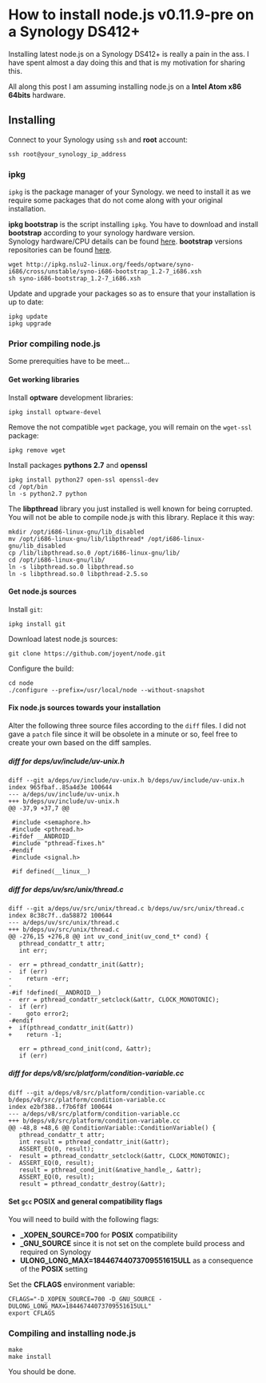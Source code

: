 # How to install node.js v0.11.9-pre on a Synology DS412+

Installing latest node.js on a Synology DS412+ is really a pain in the ass. I have spent almost a day doing this and that is my motivation for sharing this.

All along this post I am assuming installing node.js on a __Intel Atom x86 64bits__ hardware. 

## Installing

Connect to your Synology using `ssh` and __root__ account:

	ssh root@your_synology_ip_address
	
### ipkg

`ipkg` is the package manager of your Synology. we need to install it as we require some packages that do not come along with your original installation.

__ipkg bootstrap__ is the script installing `ipkg`. You have to download and install __bootstrap__ according to your synology hardware version.  
Synology hardware/CPU details can be found [here][cpu].
__bootstrap__ versions repositories can be found [here][bootstrap].

	wget http://ipkg.nslu2-linux.org/feeds/optware/syno-i686/cross/unstable/syno-i686-bootstrap_1.2-7_i686.xsh
	sh syno-i686-bootstrap_1.2-7_i686.xsh

Update and upgrade your packages so as to ensure that your installation is up to date:

	ipkg update
	ipkg upgrade
	
### Prior compiling node.js
Some prerequities have to be meet...

#### Get working libraries
Install __optware__ development libraries:

	ipkg install optware-devel

Remove the not compatible `wget` package, you will remain on the `wget-ssl` package:

	ipkg remove wget
	
Install packages __pythons 2.7__ and  __openssl__

	ipkg install python27 open-ssl openssl-dev
	cd /opt/bin
	ln -s python2.7 python

The __libpthread__ library you just installed is well known for being corrupted. You will not be able to compile node.js with this library. Replace it this way:

	mkdir /opt/i686-linux-gnu/lib_disabled
	mv /opt/i686-linux-gnu/lib/libpthread* /opt/i686-linux-gnu/lib_disabled
	cp /lib/libpthread.so.0 /opt/i686-linux-gnu/lib/
	cd /opt/i686-linux-gnu/lib/
	ln -s libpthread.so.0 libpthread.so
	ln -s libpthread.so.0 libpthread-2.5.so
	
#### Get node.js sources
Install `git`:

	ipkg install git
	
Download latest node.js sources:

	git clone https://github.com/joyent/node.git

Configure the build:

	cd node
	./configure --prefix=/usr/local/node --without-snapshot
	
#### Fix node.js sources towards your installation

Alter the following three source files according to the `diff` files. I did not gave a `patch` file since it will be obsolete in a minute or so, feel free to create your own based on the diff samples.

##### diff for __deps/uv/include/uv-unix.h__  

	diff --git a/deps/uv/include/uv-unix.h b/deps/uv/include/uv-unix.h
	index 965fbaf..85a4d3e 100644
	--- a/deps/uv/include/uv-unix.h
	+++ b/deps/uv/include/uv-unix.h
	@@ -37,9 +37,7 @@
	 
	 #include <semaphore.h>
	 #include <pthread.h>
	-#ifdef __ANDROID__
	 #include "pthread-fixes.h"
	-#endif
	 #include <signal.h>
	 
	 #if defined(__linux__) 

##### diff for __deps/uv/src/unix/thread.c__

	diff --git a/deps/uv/src/unix/thread.c b/deps/uv/src/unix/thread.c
	index 8c38c7f..da58872 100644
	--- a/deps/uv/src/unix/thread.c
	+++ b/deps/uv/src/unix/thread.c
	@@ -276,15 +276,8 @@ int uv_cond_init(uv_cond_t* cond) {
	   pthread_condattr_t attr;
	   int err;
	 
	-  err = pthread_condattr_init(&attr);
	-  if (err)
	-    return -err;
	-
	-#if !defined(__ANDROID__)
	-  err = pthread_condattr_setclock(&attr, CLOCK_MONOTONIC);
	-  if (err)
	-    goto error2;
	-#endif
	+  if(pthread_condattr_init(&attr))
	+    return -1;
	 
	   err = pthread_cond_init(cond, &attr);
	   if (err)

##### diff for __deps/v8/src/platform/condition-variable.cc__

	diff --git a/deps/v8/src/platform/condition-variable.cc b/deps/v8/src/platform/condition-variable.cc
	index e2bf388..f7b6f8f 100644
	--- a/deps/v8/src/platform/condition-variable.cc
	+++ b/deps/v8/src/platform/condition-variable.cc
	@@ -48,8 +48,6 @@ ConditionVariable::ConditionVariable() {
	   pthread_condattr_t attr;
	   int result = pthread_condattr_init(&attr);
	   ASSERT_EQ(0, result);
	-  result = pthread_condattr_setclock(&attr, CLOCK_MONOTONIC);
	-  ASSERT_EQ(0, result);
	   result = pthread_cond_init(&native_handle_, &attr);
	   ASSERT_EQ(0, result);
	   result = pthread_condattr_destroy(&attr);

#### Set `gcc` __POSIX__ and general compatibility flags
You will need to build with the following flags:

* __\_XOPEN\_SOURCE=700__ for __POSIX__ compatibility
* __\_GNU\_SOURCE__ since it is not set on the complete build process and required on Synology
* __ULONG\_LONG\_MAX=18446744073709551615ULL__ as a consequence of the __POSIX__ setting  
 
Set the __CFLAGS__ environment variable:

	CFLAGS="-D_XOPEN_SOURCE=700 -D_GNU_SOURCE -DULONG_LONG_MAX=18446744073709551615ULL"
	export CFLAGS
	
### Compiling and installing node.js

	make
	make install
	
You should be done.


[cpu]: http://forum.synology.com/wiki/index.php/What_kind_of_CPU_does_my_NAS_have "Synology hardware/CPU"
[bootstrap]: http://forum.synology.com/wiki/index.php/Overview_on_modifying_the_Synology_Server,_bootstrap,_ipkg_etc#How_to_install_ipkg "Synology bootstrap repositories"


